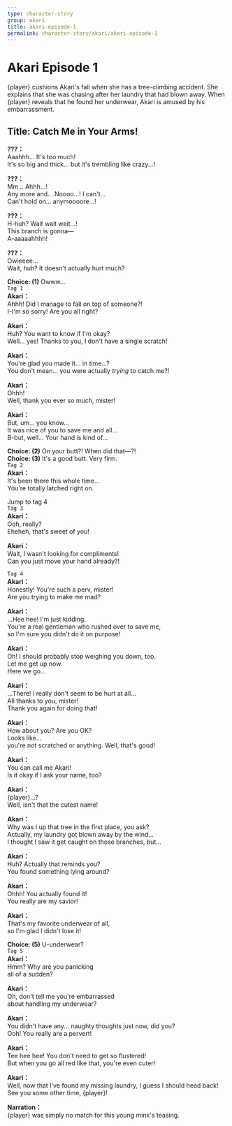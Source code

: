 ```yaml
---
type: character-story
group: akari
title: akari-episode-1
permalink: character-story/akari/akari-episode-1
---
```


# Akari Episode 1

{player} cushions Akari's fall when she has a tree-climbing accident. She explains that she was chasing after her laundry that had blown away. When {player} reveals that he found her underwear, Akari is amused by his embarrassment.

## Title: Catch Me in Your Arms!

**???：**  
Aaahhh... It's too much!  
It's so big and thick... but it's trembling like crazy...!

**???：**  
Mm... Ahhh...!  
Any more and... Noooo...! I can't...  
Can't hold on... anymoooore...!

**???：**  
H-huh? Wait wait wait...!  
This branch is gonna—  
A-aaaaahhhh!

**???：**  
Owieeee...  
Wait, huh? It doesn't actually hurt much?

**Choice: (1)** Owww...  
`Tag 1`  
**Akari：**  
Ahhh! Did I manage to fall on top of someone?!  
I-I'm so sorry! Are you all right?

**Akari：**  
Huh? You want to know if I'm okay?  
Well... yes! Thanks to you, I don't have a single scratch!

**Akari：**  
You're glad you made it... in time...?  
You don't mean... you were actually _trying_ to catch me?!

**Akari：**  
Ohhh!  
Well, thank you ever so much, mister!

**Akari：**  
But, um... you know...  
It was nice of you to save me and all...  
B-but, well... Your hand is kind of...

**Choice: (2)** On your butt?! When did that—?!  
**Choice: (3)** It's a good butt. Very firm.  
`Tag 2`  
**Akari：**  
It's been there this whole time...  
You're totally latched right on.

Jump to tag 4  
`Tag 3`  
**Akari：**  
Ooh, really?  
Eheheh, that's sweet of you!

**Akari：**  
Wait, I wasn't looking for compliments!  
Can you just move your hand already?!

`Tag 4`  
**Akari：**  
Honestly! You're such a perv, mister!  
Are you trying to make me mad?

**Akari：**  
...Hee hee! I'm just kidding.  
You're a real gentleman who rushed over to save me,  
so I'm sure you didn't do it on purpose!

**Akari：**  
Oh! I should probably stop weighing you down, too.  
Let me get up now.  
Here we go...

**Akari：**  
...There! I really don't seem to be hurt at all...  
All thanks to you, mister!  
Thank you again for doing that!

**Akari：**  
How about you? Are you OK?  
Looks like...  
 you're not scratched or anything. Well, that's good!

**Akari：**  
You can call me Akari!  
Is it okay if I ask your name, too?

**Akari：**  
{player}...?  
Well, isn't that the cutest name!

**Akari：**  
Why was I up that tree in the first place, you ask?  
Actually, my laundry got blown away by the wind...  
I thought I saw it get caught on those branches, but...

**Akari：**  
Huh? Actually that reminds you?  
You found something lying around?

**Akari：**  
Ohhh! You actually found it!  
You really are my savior!

**Akari：**  
That's my favorite underwear of all,  
so I'm glad I didn't lose it!

**Choice: (5)** U-underwear?  
`Tag 5`  
**Akari：**  
Hmm? Why are you panicking  
 all of a sudden?

**Akari：**  
Oh, don't tell me you're embarrassed  
about handling my underwear?

**Akari：**  
You didn't have any... naughty thoughts just now, did you?  
Ooh! You really are a pervert!

**Akari：**  
Tee hee hee! You don't need to get so flustered!  
But when you go all red like that, you're even cuter!

**Akari：**  
Well, now that I've found my missing laundry, I guess I should head back!  
See you some other time, {player}!

**Narration：**  
{player} was simply no match for this young minx's teasing.
